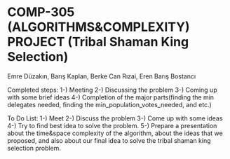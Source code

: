 # COMP-305 (ALGORITHMS&COMPLEXITY) PROJECT (Tribal Shaman King Selection)
Emre Düzakın, Barış Kaplan, Berke Can Rızai, Eren Barış Bostancı 


Completed steps: 
1-) Meeting
2-) Discussing the problem
3-) Coming up with some brief ideas
4-) Completion of the major parts(finding the min delegates needed, finding the min_population_votes_needed, and etc.)






To Do List: 
1-) Meet 
2-) Discuss the problem
3-) Come up with some ideas
4-) Try to find best idea to solve the problem.
5-) Prepare a presentation about the time&space complexity of the algorithm, about the ideas that we proposed, and also about our final idea to solve the tribal shaman king selection problem.
